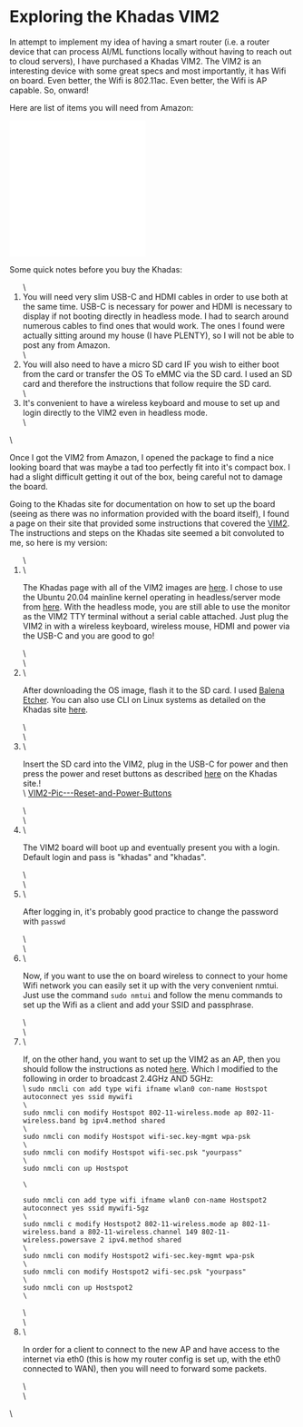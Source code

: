 <h1>Exploring the Khadas VIM2</h1>
<p>In attempt to implement my idea of having a smart router (i.e. a router device that can process AI/ML functions locally without having to reach out to cloud servers), I have purchased a Khadas VIM2. The VIM2 is an interesting device with some great specs and most importantly, it has Wifi on board. Even better, the Wifi is 802.11ac. Even better, the Wifi is AP capable. So, onward!</p><p>Here are list of items you will need from Amazon:</p><!--kg-card-begin: html--><iframe style="width:120px;height:240px;" marginwidth="0" marginheight="0" scrolling="no" frameborder="0" src="//ws-na.amazon-adsystem.com/widgets/q?ServiceVersion=20070822&OneJS=1&Operation=GetAdHtml&MarketPlace=US&source=ss&ref=as_ss_li_til&ad_type=product_link&tracking_id=gsuyemoto-20&language=en_US&marketplace=amazon&region=US&placement=B07CXJQYFB&asins=B07CXJQYFB&linkId=a3ceaac9d06e04356e5e227cdc2bb8f7&show_border=true&link_opens_in_new_window=true"></iframe><!--kg-card-end: html--><!--kg-card-begin: html--><iframe style="width:120px;height:240px;" marginwidth="0" marginheight="0" scrolling="no" frameborder="0" src="//ws-na.amazon-adsystem.com/widgets/q?ServiceVersion=20070822&OneJS=1&Operation=GetAdHtml&MarketPlace=US&source=ss&ref=as_ss_li_til&ad_type=product_link&tracking_id=gsuyemoto-20&language=en_US&marketplace=amazon&region=US&placement=B07FCMKK5X&asins=B07FCMKK5X&linkId=2d74b361423bcd0ed5a48a85fd7dc27e&show_border=true&link_opens_in_new_window=true"></iframe><!--kg-card-end: html--><p>Some quick notes before you buy the Khadas:</p><!--kg-card-begin: markdown--><ol>\
<li>You will need very slim USB-C and HDMI cables in order to use both at the same time. USB-C is necessary for power and HDMI is necessary to display if not booting directly in headless mode. I had to search around numerous cables to find ones that would work. The ones I found were actually sitting around my house (I have PLENTY), so I will not be able to post any from Amazon.</li>\
<li>You will also need to have a micro SD card IF you wish to either boot from the card or transfer the OS To eMMC via the SD card. I used an SD card and therefore the instructions that follow require the SD card.</li>\
<li>It's convenient to have a wireless keyboard and mouse to set up and login directly to the VIM2 even in headless mode.</li>\
</ol>\
<!--kg-card-end: markdown--><p>Once I got the VIM2 from Amazon, I opened the package to find a nice looking board that was maybe a tad too perfectly fit into it's compact box. I had a slight difficult getting it out of the box, being careful not to damage the board.</p><p>Going to the Khadas site for documentation on how to set up the board (seeing as there was no information provided with the board itself), I found a page on their site that provided some instructions that covered the <a href="https://docs.khadas.com/linux/vim2/index.html">VIM2</a>. The instructions and steps on the Khadas site seemed a bit convoluted to me, so here is my version:</p><!--kg-card-begin: markdown--><ol>\
<li>\
<p>The Khadas page with all of the VIM2 images are <a href="https://docs.khadas.com/linux/firmware/Vim2UbuntuFirmware.html">here</a>. I chose to use the Ubuntu 20.04 mainline kernel operating in headless/server mode from <a href="https://dl.khadas.com/Firmware/VIM2/Ubuntu/SD_USB/VIM2_Ubuntu-server-focal_Linux-5.12_arm64_SD-USB_V1.0.5-210430.img.xz">here</a>. With the headless mode, you are still able to use the monitor as the VIM2 TTY terminal without a serial cable attached. Just plug the VIM2 in with a wireless keyboard, wireless mouse, HDMI and power via the USB-C and you are good to go!</p>\
</li>\
<li>\
<p>After downloading the OS image, flash it to the SD card. I used <a href="https://www.balena.io/etcher/">Balena Etcher</a>. You can also use CLI on Linux systems as detailed on the Khadas site <a href="https://docs.khadas.com/linux/vim2/InstallOsIntoSdusb.html">here</a>.</p>\
</li>\
<li>\
<p>Insert the SD card into the VIM2, plug in the USB-C for power and then press the power and reset buttons as described <a href="https://docs.khadas.com/linux/vim2/BootIntoUpgradeMode.html">here</a> on the Khadas site.!<br>\
<a href="https://scratchthecurious.com/content/images/2021/08/VIM2-Pic---Reset-and-Power-Buttons.png">VIM2-Pic---Reset-and-Power-Buttons</a></p>\
</li>\
<li>\
<p>The VIM2 board will boot up and eventually present you with a login. Default login and pass is &quot;khadas&quot; and &quot;khadas&quot;.</p>\
</li>\
<li>\
<p>After logging in, it's probably good practice to change the password with <code>passwd</code></p>\
</li>\
<li>\
<p>Now, if you want to use the on board wireless to connect to your home Wifi network you can easily set it up with the very convenient nmtui. Just use the command <code>sudo nmtui</code> and follow the menu commands to set up the Wifi as a client and add your SSID and passphrase.</p>\
</li>\
<li>\
<p>If, on the other hand, you want to set up the VIM2 as an AP, then you should follow the instructions as noted <a href="https://docs.khadas.com/linux/vim2/WifiApstaMode.html">here</a>. Which I modified to the following in order to broadcast 2.4GHz AND 5GHz:<br>\
<code>sudo nmcli con add type wifi ifname wlan0 con-name Hostspot autoconnect yes ssid mywifi<br>\
sudo nmcli con modify Hostspot 802-11-wireless.mode ap 802-11-wireless.band bg ipv4.method shared<br>\
sudo nmcli con modify Hostspot wifi-sec.key-mgmt wpa-psk<br>\
sudo nmcli con modify Hostspot wifi-sec.psk &quot;yourpass&quot;<br>\
sudo nmcli con up Hostspot</p>\
<p>sudo nmcli con add type wifi ifname wlan0 con-name Hostspot2 autoconnect yes ssid mywifi-5gz<br>\
sudo nmcli c modify Hostspot2 802-11-wireless.mode ap 802-11-wireless.band a 802-11-wireless.channel 149 802-11-wireless.powersave 2 ipv4.method shared<br>\
sudo nmcli con modify Hostspot2 wifi-sec.key-mgmt wpa-psk<br>\
sudo nmcli con modify Hostspot2 wifi-sec.psk &quot;yourpass&quot;<br>\
sudo nmcli con up Hostspot2<br>\
</code></p>\
</li>\
<li>\
<p>In order for a client to connect to the new AP and have access to the internet via eth0 (this is how my router config is set up, with the eth0 connected to WAN), then you will need to forward some packets.</p>\
</li>\
</ol>\
<!--kg-card-end: markdown--><p></p><p></p>
